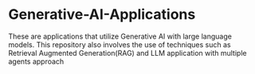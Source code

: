 # Generative-AI-Applications
These are applications that utilize Generative AI with large language models. This repository also involves the use of techniques such as Retrieval Augmented Generation(RAG) and LLM application with multiple agents approach
